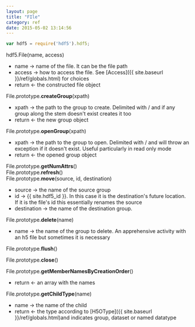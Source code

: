 ```yaml
---
layout: page
title: "FIle"
category: ref
date: 2015-05-02 13:14:56
---
```


```javascript
var hdf5 = require('hdf5').hdf5;
```

hdf5.File(name, access)

* name &rarr; name of the file. It can be the file path
* access &rarr; how to access the file.  See [Access]({{ site.baseurl }}/ref/globals.html)  for choices
* return &larr; the constructed file object

File.prototype.**createGroup**(xpath) 

* xpath &rarr; the path to the group to create.  Delimited with / and if any group along the stem doesn't exist creates it too
* return &larr; the new group object

File.prototype.**openGroup**(xpath)  

* xpath &rarr; the path to the group to open.  Delimited with / and will throw an exception if it doesn't exist.  Useful particularly in read only mode
* return &larr; the opened group object

File.prototype.**getNumAttrs**()  
File.prototype.**refresh**()  
File.prototype.**move**(source, id, destination)  

* source &rarr; the name of the source group
* id &rarr; {{ site.hdf5_id }}. In this case it is the destination's future location.  If it is the file's id this essentially renames the source
* destination &rarr; the name of the destination group.

File.prototype.**delete**(name)

* name &rarr; the name of the group to delete. An apprehensive activity with an h5 file but sometimes it is necessary

File.prototype.**flush**()  

File.prototype.**close**()  

File.prototype.**getMemberNamesByCreationOrder**()  

* return &larr; an array with the names

File.prototype.**getChildType**(name)  

* name &rarr; the name of the child
* return &larr; the type according to [H5OType]({{ site.baseurl }}/ref/globals.html)and indicates group, dataset or  named datatype


